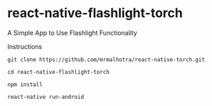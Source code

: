 # react-native-flashlight-torch
A Simple App to Use Flashlight Functionality

Instructions
```
git clone https://github.com/mrmalhotra/react-native-torch.git

cd react-native-flashlight-torch

npm install

react-native run-android
```
